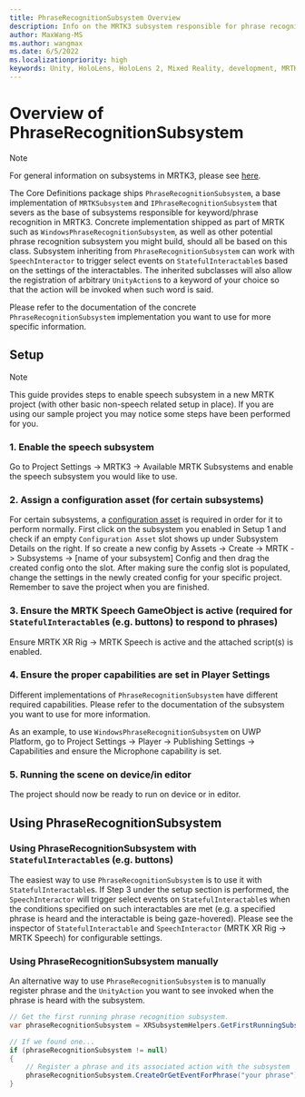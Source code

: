 ```yaml
---
title: PhraseRecognitionSubsystem Overview
description: Info on the MRTK3 subsystem responsible for phrase recognition
author: MaxWang-MS
ms.author: wangmax
ms.date: 6/5/2022
ms.localizationpriority: high
keywords: Unity, HoloLens, HoloLens 2, Mixed Reality, development, MRTK3, phrase, speech, phrase recognition, speech recognition, Mixed Reality Toolkit
---
```


# Overview of PhraseRecognitionSubsystem

> [!NOTE] 
> For general information on subsystems in MRTK3, please see [here](../../../../mrtk3-overview/architecture/subsystems.md).

The Core Definitions package ships `PhraseRecognitionSubsystem`, a base implementation of `MRTKSubsystem` and `IPhraseRecognitionSubsystem` that severs as the base of subsystems responsible for keyword/phrase recognition in MRTK3. Concrete implementation shipped as part of MRTK such as `WindowsPhraseRecognitionSubsystem`, as well as other potential phrase recognition subsystem you might build, should all be based on this class. Subsystem inheriting from `PhraseRecognitionSubsystem` can work with `SpeechInteractor` to trigger select events on `StatefulInteractable`s based on the settings of the interactables. The inherited subclasses will also allow the registration of arbitrary `UnityAction`s to a keyword of your choice so that the action will be invoked when such word is said.

Please refer to the documentation of the concrete `PhraseRecognitionSubsystem` implementation you want to use for more specific information.

## Setup

> [!NOTE] 
> This guide provides steps to enable speech subsystem in a new MRTK project (with other basic non-speech related setup in place). If you are using our sample project you may notice some steps have been performed for you.

### 1. Enable the speech subsystem

Go to Project Settings -> MRTK3 -> Available MRTK Subsystems and enable the speech subsystem you would like to use.

### 2. Assign a configuration asset (for certain subsystems)

For certain subsystems, a [configuration asset](../../../../mrtk3-overview/architecture/subsystems.md#configuration) is required in order for it to perform normally. First click on the subsystem you enabled in Setup 1 and check if an empty `Configuration Asset` slot shows up under Subsystem Details on the right. If so create a new config by Assets -> Create -> MRTK -> Subsystems -> [name of your subsystem] Config and then drag the created config onto the slot. After making sure the config slot is populated, change the settings in the newly created config for your specific project. Remember to save the project when you are finished.

### 3. Ensure the MRTK Speech GameObject is active (required for `StatefulInteractable`s (e.g. buttons) to respond to phrases)

Ensure MRTK XR Rig -> MRTK Speech is active and the attached script(s) is enabled.

### 4. Ensure the proper capabilities are set in Player Settings

Different implementations of `PhraseRecognitionSubsystem` have different required capabilities. Please refer to the documentation of the subsystem you want to use for more information.

As an example, to use `WindowsPhraseRecognitionSubsystem` on UWP Platform, go to Project Settings -> Player -> Publishing Settings -> Capabilities and ensure the Microphone capability is set.

### 5. Running the scene on device/in editor

The project should now be ready to run on device or in editor.

## Using PhraseRecognitionSubsystem

### Using PhraseRecognitionSubsystem with `StatefulInteractable`s (e.g. buttons)

The easiest way to use `PhraseRecognitionSubsystem` is to use it with `StatefulInteractable`s. If Step 3 under the setup section is performed, the `SpeechInteractor` will trigger select events on `StatefulInteractable`s when the conditions specified on such interactables are met (e.g. a specified phrase is heard and the interactable is being gaze-hovered). Please see the inspector of `StatefulInteractable` and `SpeechInteractor` (MRTK XR Rig -> MRTK Speech) for configurable settings.

### Using PhraseRecognitionSubsystem manually

An alternative way to use `PhraseRecognitionSubsystem` is to manually register phrase and the `UnityAction` you want to see invoked when the phrase is heard with the subsystem.

```c#
// Get the first running phrase recognition subsystem.
var phraseRecognitionSubsystem = XRSubsystemHelpers.GetFirstRunningSubsystem<PhraseRecognitionSubsystem>();

// If we found one...
if (phraseRecognitionSubsystem != null)
{
    // Register a phrase and its associated action with the subsystem
    phraseRecognitionSubsystem.CreateOrGetEventForPhrase("your phrase").AddListener(() => Debug.Log("Phrase recognized"));
}
```
